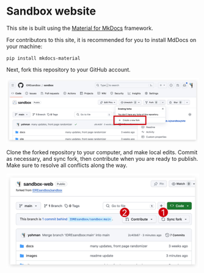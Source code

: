 # Sandbox website

This site is built using the [Material for MkDocs](https://squidfunk.github.io/mkdocs-material/getting-started/) framework. 

For contributors to this site, it is recommended for you to install MdDocs on your machine:

```
pip install mkdocs-material
```

Next, fork this repository to your GitHub account.

![Alt text](images/fork1.jpg)

Clone the forked repository to your computer, and make local edits. Commit as necessary, and sync fork, then contribute when you are ready to publish. Make sure to resolve all conflicts along the way.

![Alt text](images/fork2.jpg)
